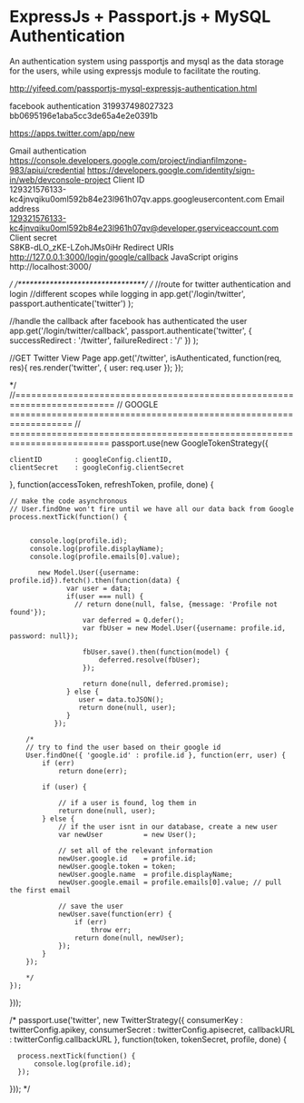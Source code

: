 ExpressJs + Passport.js + MySQL Authentication
===========================
An authentication system using passportjs and mysql as the data storage for the users, while using expressjs module to facilitate the routing.


http://yifeed.com/passportjs-mysql-expressjs-authentication.html

facebook authentication
319937498027323
bb0695196e1aba5cc3de65a4e2e0391b


https://apps.twitter.com/app/new


Gmail authentication
https://console.developers.google.com/project/indianfilmzone-983/apiui/credential
https://developers.google.com/identity/sign-in/web/devconsole-project
Client ID	
129321576133-kc4jnvqiku0oml592b84e23l961h07qv.apps.googleusercontent.com
Email address	
129321576133-kc4jnvqiku0oml592b84e23l961h07qv@developer.gserviceaccount.com
Client secret	
S8KB-dLO_zKE-LZohJMs0iHr
Redirect URIs	
http://127.0.0.1:3000/login/google/callback
JavaScript origins	
http://localhost:3000/
















*/
/********************************/
 /*
//route for twitter authentication and login
//different scopes while logging in
app.get('/login/twitter',  
passport.authenticate('twitter')
);

//handle the callback after facebook has authenticated the user
app.get('/login/twitter/callback',
passport.authenticate('twitter', {
 successRedirect : '/twitter',
 failureRedirect : '/'
})
);

//GET Twitter View Page 
app.get('/twitter', isAuthenticated, function(req, res){
res.render('twitter', { user: req.user });
});

*/
//=========================================================================
// GOOGLE ==================================================================
// =========================================================================
passport.use(new GoogleTokenStrategy({

    clientID        : googleConfig.clientID,
    clientSecret    : googleConfig.clientSecret
},
function(accessToken, refreshToken, profile, done) {

    // make the code asynchronous
    // User.findOne won't fire until we have all our data back from Google
    process.nextTick(function() {
    	
    	
    	 console.log(profile.id);
	     console.log(profile.displayName);
	     console.log(profile.emails[0].value);
	     
		   new Model.User({username: profile.id}).fetch().then(function(data) {
			      var user = data;
			      if(user === null) {
			        // return done(null, false, {message: 'Profile not found'});		
			    	  var deferred = Q.defer();
			          var fbUser = new Model.User({username: profile.id, password: null});

			          fbUser.save().then(function(model) {
			        	  deferred.resolve(fbUser);
			          });	
			          
			          return done(null, deferred.promise);
			      } else {
			         user = data.toJSON();		
			         return done(null, user);			         
			      }
			   });

    	/*
        // try to find the user based on their google id
        User.findOne({ 'google.id' : profile.id }, function(err, user) {
            if (err)
                return done(err);

            if (user) {

                // if a user is found, log them in
                return done(null, user);
            } else {
                // if the user isnt in our database, create a new user
                var newUser          = new User();

                // set all of the relevant information
                newUser.google.id    = profile.id;
                newUser.google.token = token;
                newUser.google.name  = profile.displayName;
                newUser.google.email = profile.emails[0].value; // pull the first email

                // save the user
                newUser.save(function(err) {
                    if (err)
                        throw err;
                    return done(null, newUser);
                });
            }
        });
        
        */
    });

}));



/*
passport.use('twitter', new TwitterStrategy({
    consumerKey     : twitterConfig.apikey,
    consumerSecret  : twitterConfig.apisecret,
    callbackURL     : twitterConfig.callbackURL
  },
  function(token, tokenSecret, profile, done) {
	  
	  process.nextTick(function() { 
		  console.log(profile.id);
	  });
	  
  }));
*/
